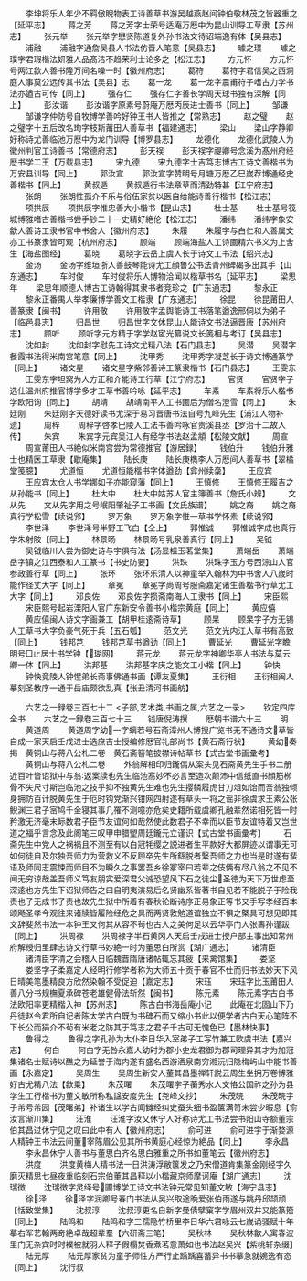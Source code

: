 <!-- { "loadSidebar": true } -->
　　李坤将乐人年少不羁傲睨物表工诗善草书游吴越燕赵间钟伯敬林茂之皆器重之【延平志】
　　蒋之芳
　　蒋之芳字士荣号适庵万厯中为昆山训导工草隶【苏州志】
　　张元举
　　张元举字懋贤陈道复外孙书法文待诏端逸有体【吴县志】
　　浦融
　　浦融字通詹吴县人书法仿晋人笔意【吴县志】
　　璩之璞
　　璩之璞字君瑕楷法妍雅人品髙洁不趋荣利士论多之【松江志】
　　方元怀
　　方元怀号两江歙人善书隆万间名噪一时【徽州府志】
　　葛符
　　葛符字君信吴之西洞庭人事莫公远传其书法【吴县】志
　　葛一龙
　　葛一龙字震甫符子嗜古力学书法亦遒古可传【同上】
　　强存仁
　　强存仁字善长学周天球书独有深解【同上】
　　彭汝谐
　　彭汝谐字原素号蔚庵万厯丙辰进士善书【同上】
　　邹谦
　　邹谦字仲防号自牧博学善吟好钟王书人皆推之【常熟志】
　　赵之璧
　　赵之璧字十五后改名珣字枝斯莆田人善草书【福建通志】
　　梁山
　　梁山字静卿好称诗尤善临池万厯中为龙门训导【博罗县志】
　　龙德化
　　龙德化武陵人为徽州判官工诗善书【常德府志】
　　彭天祦
　　彭天祦字禔卿号念溪为髙州府经厯书学二王【万载县志】
　　宋九德
　　宋九德字士吉笃志博古工诗文善楷书为万安县训导【同上】
　　郭汝宣
　　郭汝宣字赞眀号月塘万厯乙巳嵗荐博通经史善楷书【同上】
　　黄叔遁
　　黄叔遁行书法章草而清劲特甚【江宁府志】
　　张朗
　　张朗性孤介不乐与俗伍家贫以医自给能诗善行楷书【松江志】
　　项拱辰
　　项拱辰字惟忠善大小楷书【昆山志】
　　杜士基
　　杜士基号筏城博雅嗜古善楷书尝手钞二十一史精好絶伦【松江志】
　　潘纬
　　潘纬字象安歙人善诗工隶书官中书舍人【徽州府志】
　　朱履
　　朱履字与白仁和人善属文亦工书篆隶皆可观【杭州府志】
　　顾端
　　顾端海盐人工诗画精六书义为上舍生【海盐图经】
　　葛晓
　　葛晓字云岳上虞人长于诗文工书法【绍兴志】
　　金汤
　　金汤字维垣浙人善鼓琴能诗尤工顔鲁公书法青州碑碣多出其手【山东通志】
　　车时俊
　　车时俊将乐人博物洽闻以楷草书名【延平志】
　　梁思年
　　梁思年顺德人博古工诗翰得其隶书者竞珍之【广东通志】
　　黎永正
　　黎永正番禺人举孝廉博学善文工楷隶【广东通志】
　　徐昆
　　徐昆莆田人善篆隶【闽书】
　　许用敬
　　许用敬字孟舆能诗工书落笔遒逸邢侗以为弟子【临邑县志】
　　归昌世
　　归昌世字文休昆山人能诗文书法逼晋唐【苏州府志】
　　顾听
　　顾听字元方精于字学赵宧光纂说文长笺相与考订【吴县志】
　　沈如封
　　沈如封字慰先工诗文尤精八法【石门县志】
　　吴潜
　　吴潜字餐霞书法得米南宫笔意【同上】
　　沈甲秀
　　沈甲秀字凝芝长于诗文博通篆学【同上】
　　诸文星
　　诸文星字紫邻善诗工篆隶楷书【石门县志】
　　王雯东
　　王雯东字坦窝为人方正和介能诗工行草【江宁府志】
　　官贤
　　官贤字子选仕温州府推官博学多才工草书善吟咏【延平志】
　　车素
　　车素将乐人楷书学欧阳询【同上】
　　胡靖
　　胡靖南平人工书画后为僧名澄雪【同上】
　　朱廷刚
　　朱廷刚字天德好读书尤深于易习晋唐书法自号九峰先生【浦江人物补遗】
　　周梓
　　周梓字啓孝巴陵人工法书善吟咏官贵溪县丞【罗治十二故人传】
　　朱宾
　　朱宾字元宾吴江人有经学书法赵孟頫【松陵文献】
　　周宣
　　周宣莆田人书絶似米南宫尝为常德推官【游居録】
　　钱伯升
　　钱伯升雅士也精医工草隶【歇庵集】
　　陆长庚
　　陆长庚檇李人万厯间人善草书【翠橘堂笺臆】
　　尤道恒
　　尤道恒能楷书字体遒劲【弇州续稾】
　　王应宾
　　王应宾太仓人书学娜如子亦能窥藩【同上】
　　王慎修
　　王慎修王履吉之从孙能书【同上】
　　杜大中
　　杜大中姑苏人官主簿善书【詹氏小辨】
　　文从先
　　文从先字用之号岷阳肇祉子工书画【文氏族谱】
　　姚之裔
　　姚之裔真行学松雪【续说郛】
　　罗万象
　　罗万象字惟一草书学怀素【续说郛】
　　李世泽
　　李世泽号半野工飞白【仝上】
　　郭惟诚
　　郭惟诚字成也真行学朱射陂【同上】
　　林景旸
　　林景旸号乳泉善真行【同上】
　　吴钺
　　吴钺临川人尝为御史诗与字俱有法【汤显柤玉茗堂集】
　　萧端岳
　　萧端岳字镇之江西泰和人工篆书【书史防要】
　　洪珠
　　洪珠字玉方号西淙山人官参政善行草【同上】
　　张环
　　张环乐清人以神童举入翰林为中书舍人八嵗时能作径丈大字【同上】
　　章冕
　　章冕字尚周号服斋嘉定诸生善楷书行草尤工大字【同上】
　　邓良佐
　　邓良佐字损斋南海人工隶书【同上】
　　宋臣熙
　　宋臣熙号起岩溧阳人官广东新安令善书小楷宗黄庭【同上】
　　黄应僖
　　黄应僖闽人诗文字画兼工【胡甲桂逺斋诗草】
　　顾杲
　　顾杲字子方无锡人工草书大字负豪气死于兵【五石瓠】
　　范文光
　　范文光内江人草书有高致【同上】
　　钱邦芑
　　钱邦芑草书遒劲【同上】
　　曹延光
　　曹延光字瞻明号□止居士书学钟【瑚网】
　　蒋元龙
　　蒋元龙字神卿华亭人书法与莫云卿一体【同上】
　　洪邦基
　　洪邦基字庆之能文工小楷【同上】
　　钟快
　　钟快竟陵人钟惺弟长斋事佛通书画【谭友夏集】
　　王衍相
　　王衍相闽人摹刻圣教序一通于岳庙颇欲乱真【张丑清河书画舫】

　　六艺之一録卷三百七十二
<子部,艺术类,书画之属,六艺之一录>
　　钦定四库全书
　　六艺之一録卷三百七十三　　钱唐倪涛撰
　　厯朝书谱六十三
　　明
　　黄道周
　　黄道周字幼一字螭若号石斋漳州人博搜广览书无不通诗文草皆自成一家天启壬戌进士选庶吉士授编修厯官礼部尚书【黄石斋行状】
　　黄幼奏掲　黄铜山与蒋八公札二卷　黄石斋簮笔披襟诗帖草书【式古堂书画彚考】
　　黄铜山与蒋八公札二卷
　　外翁解相印归鑨偶从案头见石斋黄先生手书二册近百叶皆诏狱中与翁返案牍也先生临池髙妙不必言至造次颠沛中信纸直书顔筋栁骨不失尺寸斯岂临池之技乎抑不独黄先生难也先生撄鳞履虎甘刀俎如饴而吾翁独倾身拥防百计脱黄先生于厄时钩党渐兴钳网四射遂有草头一将之谣非徐虞求王素公张鲵渊三君子宻鸠千金寝其事几罹不测噫亦危矣史籍所载虞卿孔融辈然诺相死皆一时矜激无济毫末眎数君子臣节友谊何如哉然使此数君子不幸而以臣节友谊特着又岂世道之福乎言念及此阁笔三叹甲申腊朢周廷鑨元立谨识【式古堂书画彚考】
　　石斋先生中党人之祸祸且不测至有以白冠牦缨之説进者生平款好大都屏迹以谓事无可如何徒自及尔独吾师力为营救义不反顾卒先生所繇脱者繄吾师之力也当是时遂有蜚语及师同志震悚而师目不为瞬久之事罢吾乡徐冢宰曰若辈之伎俩有尽八翁之不见不闻无穷谅哉盖吾师义笃友朋实爱深君父诚恐望风下石之徒尘圣徳为天下万世虑至深逺也方先生下诏狱师告之曰自明夷演易后名贤幽系皆著书自见若不能脱子于险我责也子无成书子责也故先生狱中所着有春秋论断诗序正易象正等书又手写孝经百本颂飏圣孝今观往来诸牍皆履险经危之具而两贤敦勉道谊独立不惧之槩具可想见即其文辞斐然书法一本钟王又何其从容不茍也古人之美何足以云华亭门人张夀孙谨跋【同上】
　　洪周禄
　　洪周禄字半石黄冈人天启壬戌进士授户部主事出知常州府解绶归里肆志诗文行草书妙絶一时为董思白所赏【湖广通志】
　　诸清臣
　　诸清臣字清之会稽人日临魏晋隋唐诸帖辄忘其疲【来禽馆集】
　　娄坚
　　娄坚字子柔嘉定人经明行修学者称为大师五十贡于春官不仕而归书法妙天下风日晴美笔墨精良方欣然染翰不受促迫【嘉定志】
　　宋珏
　　宋珏字比玉莆田人善八分书规橅夏承碑苍老雄健骨法斩然【闽书】
　　陈元素
　　陈元素字古白书法欧阳率更精楷入神【苏州志】
　　陈古白书海岳庵小记
　　此庵在北固山下乃丹徒赵令君所自记者陈太学古白既为书碑石而又缩小书此以便学者古白天心笔阵不下长公而狷介不茍有米老之防其于笃志之君子千古可无愧色已【墨林快事】
　　鲁得之
　　鲁得之字孔孙为太仆李日华入室弟子工写竹兼工欧虞书法【嘉兴志】
　　何白
　　何白字无咎永嘉人幼时为郡小史龙君御为郡司理异其才为加冠集诸名士赋诗以醮之为延誉于海内遂有盛名西游酒泉南穷湘沅归隐梅屿山中能书善画【永嘉定】
　　吴周生
　　吴周生新安人董其昌墨禅轩説云周生坐拥万卷博雅好古尤精八法【歙乗】
　　朱茂曙
　　朱茂曙字子蘅秀水人文恪公国祚之孙为县学生工行楷书为董文敏所称私諡安度先生【尧峰文抄】
　　朱茂晥
　　朱茂晥字子芾号芾园【茂曙弟】补诸生以学古闻雠经纠史蚕头细书盈箧满笥未尝少暇息【俞汝言渐川集】
　　汪淮
　　汪淮字汝乂休宁人好称诗尤工书法尝书阳山寺额董宗伯其昌过休宁见之叹曰此中有人【徽州府志】
　　俞可进
　　俞可进字于渐婺源人精钟王书法云间董宰陈眉公见其所书黄庭心经惊为絶品【同上】
　　李永昌
　　李永昌休宁人善书与董思白齐名思白雅重之所书如董笔云【徽州府志】
　　洪度
　　洪度黄梅人精书法一日洪涛浮敝箧发之乃宋僧道肯集篆金刚经字久磨灭精思七昼夜重临刻石宗伯董其昌释以小楷藏京师摩诃庵【湖广通志】
　　沈瑞徴
　　沈瑞徴字灵绎号圃博学工诗文书法钟元常见知董文敏【海宁县志】
　　徐泽
　　徐泽字润卿号春门书法从吴兴取途晩爱张伯雨遂与姚丹邱颉顽【恬致堂集】
　　沈叔淳
　　沈叔淳更名自新字曼倩擘窠字学眉州双井又能篆籀【同上】
　　陆鸣和
　　陆鸣和字三孺隐竹桥里李日华六君咏云七嵗诵骚赋十年摹右军艺翰两竒絶卓哉超辈羣【六研斋三笔】
　　吴秋林
　　吴秋林歙人寓春波里门无杂宾时时襆被就羽人释子假榻焚香煮茗意萧如也书法赵吴兴【紫桃轩杂缀】
　　陆元厚
　　陆元厚家贫为童子师性方严行止踽踽喜蓄异书书摹急就婉逸有态【同上】
　　沈行叔
